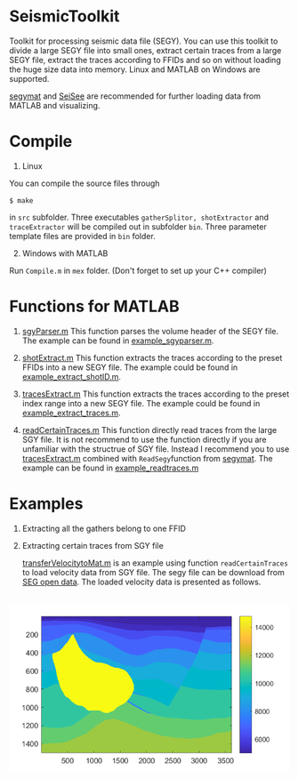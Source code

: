 # SeismicToolkit
Toolkit for processing seismic data file (SEGY). You can use this toolkit to divide a large SEGY file into small ones, extract certain traces from a large SEGY file, extract the traces according to FFIDs and so on without loading the huge size data into memory. Linux and MATLAB on Windows are supported. 

[segymat](http://segymat.sourceforge.net/) and [SeiSee](https://seisee.software.informer.com/) are recommended for further loading data from MATLAB and visualizing.
 #

# Compile

1. Linux

 You can compile the source files through 

    $ make

in `src` subfolder. Three executables `gatherSplitor, shotExtractor` and `traceExtractor` will be compiled out in subfolder `bin`. Three parameter template files are provided in `bin` folder. 

2. Windows with MATLAB
   
Run `Compile.m` in `mex` folder. (Don't forget to set up your C++ compiler)
# Functions for MATLAB

1. [sgyParser.m](https://github.com/AlbertZhangHIT/SeismicToolkit/tree/master/mex/sgyParser.m) This function parses the volume header of the SEGY file. The example can be found in [example_sgyparser.m](https://github.com/AlbertZhangHIT/SeismicToolkit/tree/master/examples/example_sgyparser.m).

2. [shotExtract.m](https://github.com/AlbertZhangHIT/SeismicToolkit/tree/master/mex/shotExtract.m) This function extracts the traces according to the preset FFIDs into a new SEGY file. The example could be found in [example_extract_shotID.m](https://github.com/AlbertZhangHIT/SeismicToolkit/tree/master/examples/example_extract_shotID.m).

3. [tracesExtract.m](https://github.com/AlbertZhangHIT/SeismicToolkit/tree/master/mex/tracesExtract.m) This function extracts the traces according to the preset index range into a new SEGY file. The example could be found in [example_extract_traces.m](https://github.com/AlbertZhangHIT/SeismicToolkit/tree/master/examples/example_extract_traces.m).

4. [readCertainTraces.m](https://github.com/AlbertZhangHIT/SeismicToolkit/tree/master/mex/readCertainTraces.m) This function directly read traces from the large SGY file. It is not recommend to use the function directly if you are unfamiliar with the structrue of SGY file. Instead I recommend you to use [tracesExtract.m](https://github.com/AlbertZhangHIT/SeismicToolkit/tree/master/mex/tracesExtract.m) combined with `ReadSegy`function from [segymat](http://segymat.sourceforge.net/). The example can be found in [example_readtraces.m](https://github.com/AlbertZhangHIT/SeismicToolkit/tree/master/examples/example_readtraces.m)

 # Examples
1. Extracting all the gathers belong to one FFID

2. Extracting certain traces from SGY file 

   [transferVelocitytoMat.m](https://github.com/AlbertZhangHIT/SeismicToolkit/tree/master/examples/transferVelocitytoMat.m) is an example using function `readCertainTraces` to load velocity data from SGY file. The segy file can be download from [SEG open data](https://s3.amazonaws.com/open.source.geoscience/open_data/hessvti/timodel_vp.segy.gz). The loaded velocity data is presented as follows.

&emsp;&emsp;![](/figs/hessvti.png)